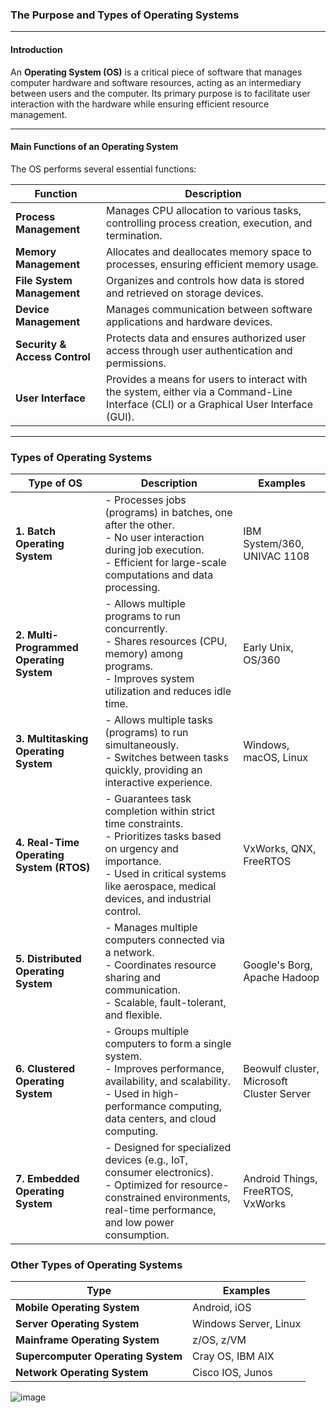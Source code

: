 

### **The Purpose and Types of Operating Systems**

---

#### **Introduction**

An **Operating System (OS)** is a critical piece of software that manages computer hardware and software resources, acting as an intermediary between users and the computer. Its primary purpose is to facilitate user interaction with the hardware while ensuring efficient resource management.

---

#### **Main Functions of an Operating System**

The OS performs several essential functions:

| **Function**                  | **Description**                                                   |
|-------------------------------|-------------------------------------------------------------------|
| **Process Management**        | Manages CPU allocation to various tasks, controlling process creation, execution, and termination. |
| **Memory Management**         | Allocates and deallocates memory space to processes, ensuring efficient memory usage. |
| **File System Management**    | Organizes and controls how data is stored and retrieved on storage devices. |
| **Device Management**         | Manages communication between software applications and hardware devices.  |
| **Security & Access Control** | Protects data and ensures authorized user access through user authentication and permissions. |
| **User Interface**            | Provides a means for users to interact with the system, either via a Command-Line Interface (CLI) or a Graphical User Interface (GUI). |

---



### **Types of Operating Systems**

| **Type of OS**                      | **Description**                                                                                                                                                            | **Examples**                               |
|-------------------------------------|----------------------------------------------------------------------------------------------------------------------------------------------------------------------------|--------------------------------------------|
| **1. Batch Operating System**       | - Processes jobs (programs) in batches, one after the other.<br>- No user interaction during job execution.<br>- Efficient for large-scale computations and data processing. | IBM System/360, UNIVAC 1108                |
| **2. Multi-Programmed Operating System** | - Allows multiple programs to run concurrently.<br>- Shares resources (CPU, memory) among programs.<br>- Improves system utilization and reduces idle time.             | Early Unix, OS/360                        |
| **3. Multitasking Operating System**      | - Allows multiple tasks (programs) to run simultaneously.<br>- Switches between tasks quickly, providing an interactive experience.                                      | Windows, macOS, Linux                      |
| **4. Real-Time Operating System (RTOS)**   | - Guarantees task completion within strict time constraints.<br>- Prioritizes tasks based on urgency and importance.<br>- Used in critical systems like aerospace, medical devices, and industrial control. | VxWorks, QNX, FreeRTOS                     |
| **5. Distributed Operating System**         | - Manages multiple computers connected via a network.<br>- Coordinates resource sharing and communication.<br>- Scalable, fault-tolerant, and flexible.                | Google's Borg, Apache Hadoop               |
| **6. Clustered Operating System**           | - Groups multiple computers to form a single system.<br>- Improves performance, availability, and scalability.<br>- Used in high-performance computing, data centers, and cloud computing. | Beowulf cluster, Microsoft Cluster Server   |
| **7. Embedded Operating System**            | - Designed for specialized devices (e.g., IoT, consumer electronics).<br>- Optimized for resource-constrained environments, real-time performance, and low power consumption. | Android Things, FreeRTOS, VxWorks          |

### **Other Types of Operating Systems**

| **Type**                          | **Examples**                          |
|-----------------------------------|---------------------------------------|
| **Mobile Operating System**        | Android, iOS                          |
| **Server Operating System**        | Windows Server, Linux                 |
| **Mainframe Operating System**     | z/OS, z/VM                            |
| **Supercomputer Operating System**  | Cray OS, IBM AIX                      |
| **Network Operating System**       | Cisco IOS, Junos                      |

![image](https://github.com/user-attachments/assets/f83d9da2-f0b3-4646-a487-62da754a03a0)

